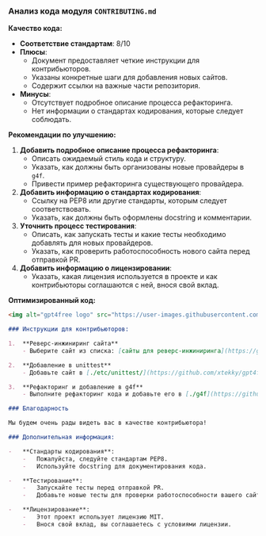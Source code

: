 ### **Анализ кода модуля `CONTRIBUTING.md`**

**Качество кода:**

- **Соответствие стандартам**: 8/10
- **Плюсы**:
    - Документ предоставляет четкие инструкции для контрибьюторов.
    - Указаны конкретные шаги для добавления новых сайтов.
    - Содержит ссылки на важные части репозитория.
- **Минусы**:
    - Отсутствует подробное описание процесса рефакторинга.
    - Нет информации о стандартах кодирования, которые следует соблюдать.

**Рекомендации по улучшению:**

1.  **Добавить подробное описание процесса рефакторинга**:
    - Описать ожидаемый стиль кода и структуру.
    - Указать, как должны быть организованы новые провайдеры в `g4f`.
    - Привести пример рефакторинга существующего провайдера.
2.  **Добавить информацию о стандартах кодирования**:
    - Ссылку на PEP8 или другие стандарты, которым следует соответствовать.
    - Указать, как должны быть оформлены docstring и комментарии.
3.  **Уточнить процесс тестирования**:
    - Описать, как запускать тесты и какие тесты необходимо добавлять для новых провайдеров.
    - Указать, как проверить работоспособность нового сайта перед отправкой PR.
4.  **Добавить информацию о лицензировании**:
    - Указать, какая лицензия используется в проекте и как контрибьюторы соглашаются с ней, внося свой вклад.

**Оптимизированный код:**

```markdown
<img alt="gpt4free logo" src="https://user-images.githubusercontent.com/98614666/233799515-1a7cb6a3-b17f-42c4-956d-8d2a0664466f.png">

### Инструкции для контрибьюторов:

1.  **Реверс-инжиниринг сайта**
    - Выберите сайт из списка: [сайты для реверс-инжиниринга](https://github.com/xtekky/gpt4free/issues/40)

2.  **Добавление в unittest**
    - Добавьте сайт в [./etc/unittest/](https://github.com/xtekky/gpt4free/tree/main/etc/unittest/) для автоматизированного тестирования.

3.  **Рефакторинг и добавление в g4f**
    - Выполните рефакторинг кода и добавьте его в [./g4f](https://github.com/xtekky/gpt4free/tree/main/g4f) в соответствии со стандартами кодирования.

### Благодарность

Мы будем очень рады видеть вас в качестве контрибьютора!

### Дополнительная информация:

-   **Стандарты кодирования**:
    -   Пожалуйста, следуйте стандартам PEP8.
    -   Используйте docstring для документирования кода.

-   **Тестирование**:
    -   Запускайте тесты перед отправкой PR.
    -   Добавьте новые тесты для проверки работоспособности вашего сайта.

-   **Лицензирование**:
    -   Этот проект использует лицензию MIT.
    -   Внося свой вклад, вы соглашаетесь с условиями лицензии.
```